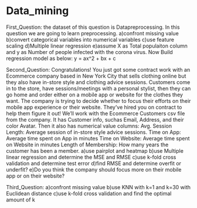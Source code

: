 # Data_mining

First_Question:
the dataset of this question is Datapreprocessing. In this question we are going to learn preprocessing.
a)confront missing value
b)convert categorical variables into numerical variables
c)use feature scaling
d)Multiple linear regression
e)assume X as Total populaiton column and y as Number of people infected with the corona virus. Now Build regression model as below: y = ax^2 + bx + c

Second_Question:
Congratulations! You just got some contract work with an Ecommerce company based
in New York City that sells clothing online but they also have in-store style and clothing
advice sessions. Customers come in to the store, have sessions/meetings with a personal
stylist, then they can go home and order either on a mobile app or website for the clothes
they want.
The company is trying to decide whether to focus their efforts on their mobile app experience or their website. They’ve hired you on contract to help them figure it out!
We’ll work with the Ecommerce Customers csv file from the company. It has Customer
info, suchas Email, Address, and their color Avatar. Then it also has numerical value
columns:
Avg. Session Length: Average session of in-store style advice sessions.
Time on App: Average time spent on App in minutes
Time on Website: Average time spent on Website in minutes
Length of Membership: How many years the customer has been a member.
a)use pairplot and heatmap
b)use Multiple linear regression and determine the MSE and RMSE
c)use k-fold cross validation and determine test error
d)find RMSE and determine overfit or underfit?
e)Do you think the company should focus more on their mobile app or on their website?

Third_Question:
a)confront missing value
b)use KNN with k=1 and k=30 with Euclidean distance
c)use k-fold cross validation and find the optimal amount of k
